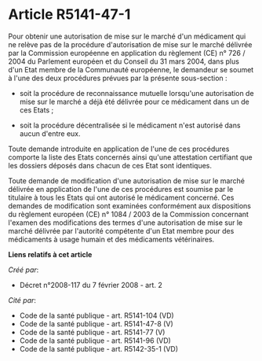 # Article R5141-47-1

Pour obtenir une autorisation de mise sur le marché d'un médicament qui ne relève pas de la procédure d'autorisation de mise
sur le marché délivrée par la Commission européenne en application du règlement (CE) n° 726 / 2004 du Parlement européen et
du Conseil du 31 mars 2004, dans plus d'un Etat membre de la Communauté européenne, le demandeur se soumet à l'une des deux
procédures prévues par la présente sous-section : 

- soit la procédure de reconnaissance mutuelle lorsqu'une autorisation de mise sur le marché a déjà été délivrée pour ce
médicament dans un de ces Etats ; 

- soit la procédure décentralisée si le médicament n'est autorisé dans aucun d'entre eux. 

Toute demande introduite en application de l'une de ces procédures comporte la liste des Etats concernés ainsi qu'une
attestation certifiant que les dossiers déposés dans chacun de ces Etat sont identiques. 

Toute demande de modification d'une autorisation de mise sur le marché délivrée en application de l'une de ces procédures est
soumise par le titulaire à tous les Etats qui ont autorisé le médicament concerné. Ces demandes de modification sont
examinées conformément aux dispositions du règlement européen (CE) n° 1084 / 2003 de la Commission concernant l'examen des
modifications des termes d'une autorisation de mise sur le marché délivrée par l'autorité compétente d'un Etat membre pour
des médicaments à usage humain et des médicaments vétérinaires.

**Liens relatifs à cet article**

_Créé par_:

  - Décret n°2008-117 du 7 février 2008 - art. 2

_Cité par_:

  - Code de la santé publique - art. R5141-104 (VD)
  - Code de la santé publique - art. R5141-47-8 (V)
  - Code de la santé publique - art. R5141-77 (V)
  - Code de la santé publique - art. R5141-96 (VD)
  - Code de la santé publique - art. R5142-35-1 (VD)
